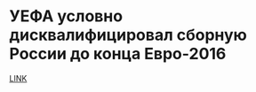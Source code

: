 # УЕФА условно дисквалифицировал сборную России до конца Евро-2016



[LINK](https://varlamov.ru/1782991.html)